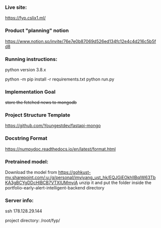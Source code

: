 ### Live site:
https://fyp.cslix1.ml/

### Product "planning" notion
https://www.notion.so/invite/76e7e0b87069d526ed134fc12e4c4d216c5b5fd8

### Running instructions:

python version 3.8.x

python -m pip install -r requirements.txt
python run.py

### Implementation Goal ###
~~store the fetched news to mongodb~~

### Project Structure Template ###
https://github.com/Youngestdev/fastapi-mongo

### Docstring Format ###
https://numpydoc.readthedocs.io/en/latest/format.html

### Pretrained model:
Download the model from
https://gohkust-my.sharepoint.com/:u:/g/personal/imyiyang_ust_hk/EQJGiEOkhIlBqlW63TbKA3gBCYgDDcHlBCB7VTXIUMmyiA
unzip it and put the folder inside the portfolio-early-alert-intelligent-backend directory


### Server info:
ssh 178.128.29.144

project directory: /root/fyp/
